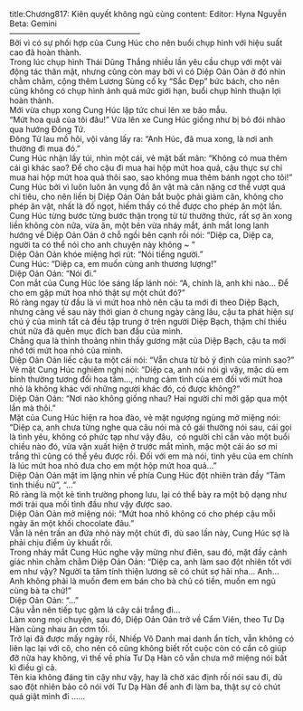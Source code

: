 title:Chương817: Kiên quyết không ngủ cùng
content:
Editor: Hyna Nguyễn<br>Beta: Gemini<br>————————————————–<br>Bởi vì có sự phối hợp của Cung Húc cho nên buổi chụp hình với hiệu suất cao đã hoàn thành.<br>Trong lúc chụp hình Thái Dũng Thắng nhiều lần yêu cầu chụp với một vài động tác thân mật, nhưng cũng còn may bởi vì có Diệp Oản Oản ở đó nhìn chằm chằm, cộng thêm Lương Sùng cố kỵ “Sắc Đẹp” bức bách, cho nên cũng không có chụp hình ảnh quá mức giới hạn, buổi chụp hình thuận lợi hoàn thành.<br>Mới vừa chụp xong Cung Húc lập tức chui lên xe bảo mẫu.<br>“Mứt hoa quả của tôi đâu!” Vừa lên xe Cung Húc giống như bị bỏ đói nhào qua hướng Đông Tử.<br>Đông Tử lau mồ hôi, vội vàng lấy ra: “Anh Húc, đã mua xong, là nơi anh thường đi mua đó.”<br>Cung Húc nhận lấy túi, nhìn một cái, vẻ mặt bất mãn: “Không có mua thêm cái gì khác sao? Để cho cậu đi mua hai hộp mứt hoa quả, cậu thực sự chỉ mua hai hộp mứt hoa quả thôi sao, sao không mua thêm bánh ngọt cho tôi!”<br>Cung Húc bởi vì luôn luôn ăn vụng đồ ăn vặt mà cân nặng cơ thể vượt quá chỉ tiêu, cho nên liền bị Diệp Oản Oản bắt buộc phải giảm cân, không cho phép ăn vặt, nhất là đồ ngọt, hiếm thấy có thể được cho phép ăn một lần.<br>Cung Húc từng bước từng bước thận trọng từ từ thưởng thức, rất sợ ăn xong liền không còn nữa, vừa ăn, một bên vừa nháy mắt, ánh mắt long lanh hướng về Diệp Oản Oản ở chỗ ngồi bên cạnh rồi nói: “Diệp ca, Diệp ca, người ta có thể nói cho anh chuyện này không ~ ”<br>Diệp Oản Oản khóe miệng hơi rút: “Nói tiếng người.”<br>Cung Húc: “Diệp ca, em muốn cùng anh thương lượng!”<br>Diệp Oản Oản: “Nói đi.”<br>Con mắt của Cung Húc lóe sáng lấp lánh nói: “A, chính là, anh khi nào… Để cho em gặp mứt hoa nhỏ thật sự một chút đó?”<br>Rõ ràng ngay từ đầu là vì mứt hoa nhỏ nên cậu ta mới đi theo Diệp Bạch, nhưng càng về sau này thời gian ở chung ngày càng lâu, cậu ta phát hiện sự chú ý của mình tất cả đều tập trung ở trên người Diệp Bạch, thậm chí thiếu chút nữa đã quên mục đích ban đầu của mình.<br>Chẳng qua là thỉnh thoảng nhìn thấy gương mặt của Diệp Bạch, cậu ta mới nhớ tới mứt hoa nhỏ của mình.<br>Diệp Oản Oản liếc cậu ta một cái nói: “Vẫn chưa từ bỏ ý định của mình sao?”<br>Vẻ mặt Cung Húc nghiêm nghị nói: “Diệp ca, anh nói nói gì vậy, mặc dù em bình thường tương đối hoa tâm…, nhưng cảm tình của em đối với mứt hoa nhỏ là không khác với những người khác đó, có được không?”<br>Diệp Oản Oản: “Nơi nào không giống nhau? Hai người chỉ mới gặp qua một lần mà thôi.”<br>Mặt của Cung Húc hiện ra hoa đào, vẻ mặt ngượng ngùng mở miệng nói: “Diệp ca, anh chưa từng nghe qua câu nói mà cô gái thường nói sau, cái gọi là tình yêu, không có phức tạp như vậy đâu,  có người chỉ cần vào một buổi chiều nào đó, vừa vặn xuất hiện ở trước mắt mình, mặc một cái áo sơ mi trắng thì cũng có thể yêu được rồi. Đối với em mà nói, tình yêu của em chính là lúc mứt hoa nhỏ đưa cho em một hộp mứt hoa quả…”<br>Diệp Oản Oản mặt im lặng nhìn về phía Cung Húc đột nhiên tràn đầy “Tâm tình thiếu nữ”, “…”<br>Rõ ràng là một kẻ tình trường phong lưu, lại có thể bày ra một bộ dạng như mới trải qua mối tình đầu như vậy được sao.<br>Diệp Oản Oản mở miệng nói: “Mứt hoa nhỏ không có cho phép cậu mỗi ngày ăn một khối chocolate đâu.”<br>Vẫn là nên trấn an đứa nhỏ này một chút đi, dù sao lần này, Cung Húc sợ là phải chịu điểm ủy khuất rồi.<br>Trong nháy mắt Cung Húc nghe vậy mừng như điên, sau đó, mặt đầy cảnh giác nhìn chằm chằm Diệp Oản Oản: “Diệp ca, anh làm sao đột nhiên tốt với em như vậy? Người ta tâm tính thiện lương sẽ có chút sợ hãi nha… Anh… Anh không phải là muốn đem em bán cho bà chủ có tiền, muốn em ngủ cùng bà ta chứ!”<br>Diệp Oản Oản: “…”<br>Cậu vẫn nên tiếp tục gặm lá cây cải trắng đi…<br>Làm xong mọi chuyện, sau đó, Diệp Oản Oản trở về Cẩm Viên, theo Tư Dạ Hàn cùng nhau ăn cơm tối.<br>Trở lại đã được mấy ngày rồi, Nhiếp Vô Danh mai danh ẩn tích, vẫn không có liên lạc lại với cô, cho nên cô cũng không biết rốt cuộc còn có cần cô giúp đỡ nữa hay không, vì thế về phía Tư Dạ Hàn cô vẫn chưa mở miệng nói bất kì điều gì cả.<br>Tên kia không đáng tin cậy như vậy, hay là chờ xác định rồi nói sau đi, dù sao đột nhiên bảo cô nói với Tư Dạ Hàn để anh đi làm ba, thật sự có chút quá giật mình đi ……